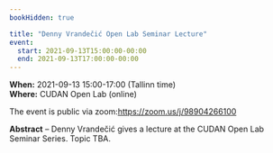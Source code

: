 ```yaml
---
bookHidden: true

title: "Denny Vrandečić Open Lab Seminar Lecture"
event:
  start: 2021-09-13T15:00:00-00:00
  end: 2021-09-13T17:00:00-00:00
---
```


**When:** 2021-09-13 15:00-17:00 (Tallinn time)  
**Where:** CUDAN Open Lab (online)  

The event is public via zoom:https://zoom.us/j/98904266100    

<!--more-->
**Abstract** – Denny Vrandečić gives a lecture at the CUDAN Open Lab Seminar Series. Topic TBA.
